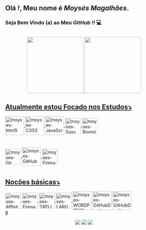 ## Olá *!*, Meu nome é _Moysés Magalhães_.
### Seja Bem Vindo (a) ao Meu _GitHub_ *!!* 💻
##

<div align="center">
  <a href="https://github.com/Moyses-81">
  <img height="180em" src="https://github-readme-stats.vercel.app/api?username=moyses-81&show_icons=true&theme=algolia&include_all_commits=true&count_private=true"/>
  <img height="180em" src="https://github-readme-stats.vercel.app/api/top-langs/?username=Moyses-81&layout=compact&langs_count=7&theme=algolia"/>
</div>

<!--- ICONES PRINCIPAIS - 1ª POSIÇÃO -->
## Atualmente estou Focado nos Estudos⤵
             
<div style="display: inline_block">
<img align="center" alt="moyses-html5" height="60" width="60" src="https://img.icons8.com/color/60/000000/html-5--v1.png"/>
<img align="center" alt="moyses-CSS3" height="60" width="60" src="https://img.icons8.com/color/48/000000/css3.png"/>
<img align="center" alt="moyses-JavaScript" height="60" width="60" src="https://img.icons8.com/color/48/000000/javascript--v2.png"/>
<img align="center" alt="moyses-Sass" height="50" width="50" src="https://img.icons8.com/color/48/000000/sass.png"/>
<img align="center" alt="moyses-Bootstrap" height="50" width="50" src="https://img.icons8.com/color/48/000000/bootstrap.png"/>
</div>

#
<!---- ICONES SECUNDÁRIOS - 2ª POSIÇÃO --->
<div style="display: inline_block">
<img align="center" alt="moyses-Git" height="50" width="50" src="https://img.icons8.com/color/48/000000/git.png"/>
<img align="center" alt="moyses-GitHub" height="60" width="60" src="https://img.icons8.com/ios-filled/50/000000/github.png"/>
<img align="center" alt="moyses-Figma" height="50" width="50" src="https://img.icons8.com/color/48/000000/figma--v1.png"/>

#
  
  <!---- ICONES NOÇÕES BÁSICAS - 3ª POSIÇÃO --->
  ## Nocões básicas⤵
<div style="display: inline_block">
<img align="center" alt="moyses-Affinity" height="50" width="50" src="https://img.icons8.com/fluency/48/000000/affinity-designer.png"/>
<img align="center" alt="moyses-Figma" height="50" width="50" src="https://img.icons8.com/color/48/000000/figma--v1.png"/>
<img align="center" alt="moyses-TRELLO" height="50" width="50" src="https://img.icons8.com/color/48/000000/trello.png"/>
<img align="center" alt="moyses-LARONGON" height="50" width="50" src="https://progsoft.net/images/laragon-icon-6ba1779098fd909dbfd41617e35b0e4188981367.png"/>
<img align="center" alt="moyses-WORDPRESS" height="60" width="60" src="https://img.icons8.com/color/48/000000/wordpress.png"/>


<img align="center" alt="moyses-GitHubDesktop" height="60" width="60" src="https://cdn-user-icons.flaticon.com/22658/22658376/1638658877428.svg?token=exp=1638659792~hmac=42054b1eac57632b75af14e875502ba1"/>

 <img align="center" alt="moyses-GitHubDesktop" height="60" width="60" src="https://cdn-user-icons.flaticon.com/22658/22658376/1638659083044.svg?token=exp=1638659985~hmac=253fd503fa26623447b720cc5e3238c8"/>
 









 </div>
#

  <div align="center"> 
 
  <a href="https://www.instagram.com/lucasvieira216/" target="_blank"><img src="https://img.shields.io/badge/-Instagram-%23E4405F?style=for-the-badge&logo=instagram&logoColor=white" target="_blank"></a>
  <a href = "mailto:lvieira216@gmail.com"><img src="https://img.shields.io/badge/-Gmail-%23333?style=for-the-badge&logo=gmail&logoColor=white" target="_blank"></a>
  <a href="https://www.linkedin.com/in/lucas-vieira-dias-7ab5a4150/" target="_blank"><img src="https://img.shields.io/badge/-LinkedIn-%230077B5?style=for-the-badge&logo=linkedin&logoColor=white" target="_blank"></a> 
  
  </div>

